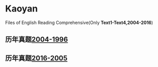 # Kaoyan
Files of English Reading Comprehensive(Only **Text1-Text4,2004-2016**)
## 历年真题[2004-1996](https://github.com/LeonardJoey/Kaoyan/blob/master/2004-1996.pdf)
## 历年真题[2016-2005](https://github.com/LeonardJoey/Kaoyan/blob/master/2016-2005.pdf)
